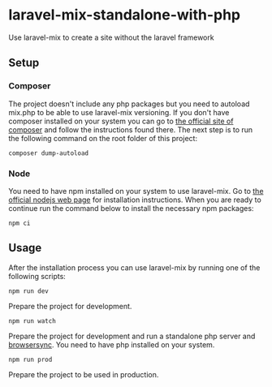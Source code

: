 # laravel-mix-standalone-with-php
Use laravel-mix to create a site without the laravel framework

## Setup
### Composer
The project doesn't include any php packages but you need to autoload mix.php to be able to use laravel-mix versioning. If you don't have composer installed on your system you can go to [the official site of composer](https://getcomposer.org) and follow the instructions found there. The next step is to run the following command on the root folder of this project:
```
composer dump-autoload
```
### Node
You need to have npm installed on your system to use laravel-mix. Go to [the official nodejs web page](https://nodejs.org/) for installation instructions. When you are ready to continue run the command below to install the necessary npm packages:
```
npm ci
```

## Usage
After the installation process you can use laravel-mix by running one of the following scripts:
```
npm run dev
```
Prepare the project for development.

```
npm run watch
```
Prepare the project for development and run a standalone php server and [browsersync](https://browsersync.io). You need to have php installed on your system.

```
npm run prod
```
Prepare the project to be used in production.
